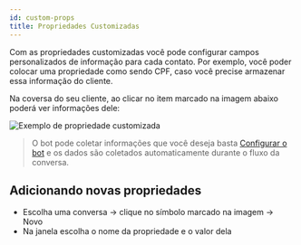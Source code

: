 ```yaml
---
id: custom-props
title: Propriedades Customizadas
---
```


Com as propriedades customizadas você pode configurar campos personalizados de informação para
cada contato. Por exemplo, você poder colocar uma propriedade como sendo CPF, caso você precise
armazenar essa informação do cliente.

Na coversa do seu cliente, ao clicar no item marcado na imagem abaixo poderá ver informações dele:

![Exemplo de propriedade customizada](../../img/props.png)

>O bot pode coletar informações que você deseja basta [Configurar o bot](/docs/guides/bot) e os dados são coletados automaticamente durante o fluxo da conversa.

## Adicionando novas propriedades

- Escolha uma conversa -> clique no símbolo marcado na imagem -> Novo
- Na janela escolha o nome da propriedade e o valor dela
